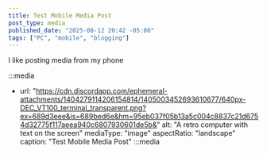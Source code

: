 ```yaml
---
title: Test Mobile Media Post
post_type: media
published_date: "2025-08-12 20:42 -05:00"
tags: ["PC", "mobile", "blogging"]
---
```


I like posting media from my phone

:::media
- url: "https://cdn.discordapp.com/ephemeral-attachments/1404279114206154814/1405003452693610677/640px-DEC_VT100_terminal_transparent.png?ex=689d3eee&is=689bed6e&hm=95eb037f05b13a5c004c8837c21d6754d32775f117aeea940c6807930601de5b&"
  alt: "A retro computer with text on the screen"
  mediaType: "image"
  aspectRatio: "landscape"
  caption: "Test Mobile Media Post"
:::media
